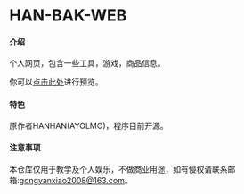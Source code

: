 # HAN-BAK-WEB

#### 介绍
个人网页，包含一些工具，游戏，商品信息。

你可以[点击此处](http://han-bak.link)进行预览。

#### 特色
原作者HANHAN(AYOLMO)，程序目前开源。

#### 注意事项
本仓库仅用于教学及个人娱乐，不做商业用途，如有侵权请联系邮箱:gongyanxiao2008@163.com。
